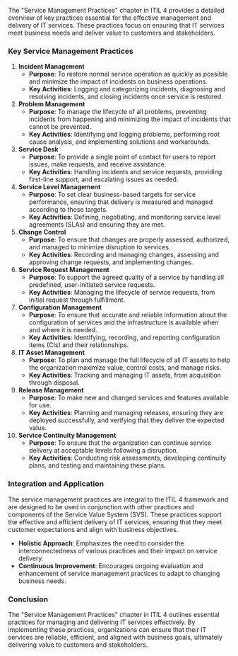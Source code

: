 The "Service Management Practices" chapter in ITIL 4 provides a detailed overview of key practices essential for the effective management and delivery of IT services. These practices focus on ensuring that IT services meet business needs and deliver value to customers and stakeholders.

### Key Service Management Practices

1. **Incident Management**
    - **Purpose**: To restore normal service operation as quickly as possible and minimize the impact of incidents on business operations.
    - **Key Activities**: Logging and categorizing incidents, diagnosing and resolving incidents, and closing incidents once service is restored.
2. **Problem Management**
    - **Purpose**: To manage the lifecycle of all problems, preventing incidents from happening and minimizing the impact of incidents that cannot be prevented.
    - **Key Activities**: Identifying and logging problems, performing root cause analysis, and implementing solutions and workarounds.
3. **Service Desk**
    - **Purpose**: To provide a single point of contact for users to report issues, make requests, and receive assistance.
    - **Key Activities**: Handling incidents and service requests, providing first-line support, and escalating issues as needed.
4. **Service Level Management**
    - **Purpose**: To set clear business-based targets for service performance, ensuring that delivery is measured and managed according to those targets.
    - **Key Activities**: Defining, negotiating, and monitoring service level agreements (SLAs) and ensuring they are met.
5. **Change Control**
    - **Purpose**: To ensure that changes are properly assessed, authorized, and managed to minimize disruption to services.
    - **Key Activities**: Recording and managing changes, assessing and approving change requests, and implementing changes.
6. **Service Request Management**
    - **Purpose**: To support the agreed quality of a service by handling all predefined, user-initiated service requests.
    - **Key Activities**: Managing the lifecycle of service requests, from initial request through fulfillment.
7. **Configuration Management**
    - **Purpose**: To ensure that accurate and reliable information about the configuration of services and the infrastructure is available when and where it is needed.
    - **Key Activities**: Identifying, recording, and reporting configuration items (CIs) and their relationships.
8. **IT Asset Management**
    - **Purpose**: To plan and manage the full lifecycle of all IT assets to help the organization maximize value, control costs, and manage risks.
    - **Key Activities**: Tracking and managing IT assets, from acquisition through disposal.
9. **Release Management**
    - **Purpose**: To make new and changed services and features available for use.
    - **Key Activities**: Planning and managing releases, ensuring they are deployed successfully, and verifying that they deliver the expected value.
10. **Service Continuity Management**
    - **Purpose**: To ensure that the organization can continue service delivery at acceptable levels following a disruption.
    - **Key Activities**: Conducting risk assessments, developing continuity plans, and testing and maintaining these plans.

### Integration and Application

The service management practices are integral to the ITIL 4 framework and are designed to be used in conjunction with other practices and components of the Service Value System (SVS). These practices support the effective and efficient delivery of IT services, ensuring that they meet customer expectations and align with business objectives.

- **Holistic Approach**: Emphasizes the need to consider the interconnectedness of various practices and their impact on service delivery.
- **Continuous Improvement**: Encourages ongoing evaluation and enhancement of service management practices to adapt to changing business needs.

### Conclusion

The "Service Management Practices" chapter in ITIL 4 outlines essential practices for managing and delivering IT services effectively. By implementing these practices, organizations can ensure that their IT services are reliable, efficient, and aligned with business goals, ultimately delivering value to customers and stakeholders.